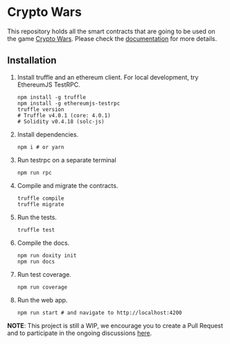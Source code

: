 # Crypto Wars

This repository holds all the smart contracts that are going to be used on the game [Crypto Wars](https://e11.io).
Please check the [documentation](https://e11-io.github.io/crypto-wars-solidity/) for more details.

## Installation

1. Install truffle and an ethereum client. For local development, try EthereumJS TestRPC.
    ```shell
    npm install -g truffle
    npm install -g ethereumjs-testrpc
    truffle version
    # Truffle v4.0.1 (core: 4.0.1)
    # Solidity v0.4.18 (solc-js)
    ```

2. Install dependencies.
    ```shell
    npm i # or yarn
    ```

3. Run testrpc on a separate terminal
    ```shell
    npm run rpc
    ```

4. Compile and migrate the contracts.
    ```shell
    truffle compile
    truffle migrate
    ```

5. Run the tests.
    ```shell
    truffle test
    ```

6. Compile the docs.
    ```shell
    npm run doxity init
    npm run docs
    ```

7. Run test coverage.
    ```shell
    npm run coverage
    ```

8. Run the web app.
    ```shell
    npm run start # and navigate to http://localhost:4200
    ```

**NOTE**: This project is still a WIP, we encourage you to create a Pull Request and to participate in the ongoing discussions [here](https://github.com/e11-io/crypto-wars-solidity/issues).
